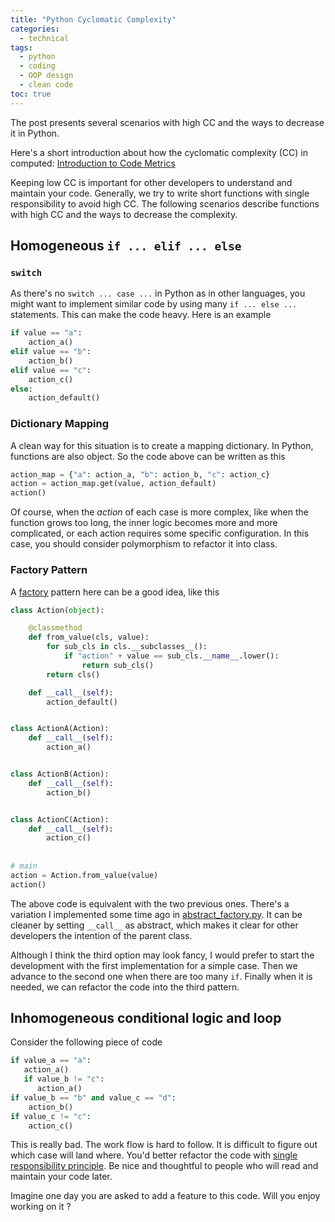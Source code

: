```yaml
---
title: "Python Cyclomatic Complexity"
categories:
  - technical
tags:
  - python
  - coding
  - OOP design
  - clean code
toc: true
---
```


The post presents several scenarios with high CC and the ways to decrease 
it in Python.


Here's a short introduction about how the cyclomatic complexity (CC) in computed: [Introduction to Code Metrics](http://radon.readthedocs.io/en/latest/intro.html)

Keeping low CC is important for other developers to understand and maintain your code. Generally, we try to write short functions with single responsibility to avoid high CC. The following scenarios describe functions with high CC and the ways to decrease the complexity.


## Homogeneous `if ... elif ... else`

### `switch`
As there's no `switch ... case ...` in Python as in other languages, you might want to implement similar code by using many `if ... else ...` statements. This can make the code heavy. Here is an example
```python
if value == "a":
    action_a()
elif value == "b":
    action_b()
elif value == "c":
    action_c()
else:
    action_default()
```

### Dictionary Mapping
A clean way for this situation is to create a mapping dictionary. In Python, functions are also object. So the code above can be written as this
```python
action_map = {"a": action_a, "b": action_b, "c": action_c}
action = action_map.get(value, action_default)
action()
```
Of course, when the *action* of each case is more complex, like when the function 
grows too long, the inner logic becomes more and more complicated, or each action 
requires some specific configuration.
In this case, you should consider polymorphism to refactor it into class.

### Factory Pattern
A [factory](https://sourcemaking.com/design_patterns/abstract_factory) pattern here
can be a good idea, like this

```python
class Action(object):

    @classmethod
    def from_value(cls, value):
        for sub_cls in cls.__subclasses__():
            if "action" + value == sub_cls.__name__.lower():
                return sub_cls()
        return cls()

    def __call__(self):
        action_default()


class ActionA(Action):
    def __call__(self):
        action_a()


class ActionB(Action):
    def __call__(self):
        action_b()


class ActionC(Action):
    def __call__(self):
        action_c()
        
        
# main
action = Action.from_value(value)
action()
```
The above code is equivalent with the two previous ones. There's a variation I 
implemented some time ago in 
[abstract_factory.py](https://github.com/faif/python-patterns/blob/master/creational/abstract_factory.py).
It can be cleaner by setting `__call__` as abstract, which makes it clear for other 
developers the intention of the parent class.

Although I think the third option may look fancy, I would prefer to start the development
with the first implementation for a simple case. Then we advance to the second one when there
are too many `if`. Finally when it is needed, we can refactor the code into the third pattern.

## Inhomogeneous conditional logic and loop

Consider the following piece of code
```python
if value_a == "a":
   action_a()
   if value_b != "c":
      action_a()
if value_b == "b" and value_c == "d":
    action_b()
if value_c != "c":
    action_c()
```
This is really bad. The work flow is hard to follow. It is difficult to figure out which case will land where. You'd better refactor the code with [single responsibility principle](http://www.oodesign.com/single-responsibility-principle.html). Be nice and thoughtful to people who will read and maintain your code later. 

Imagine one day you are asked to add a feature to this code. Will you enjoy working on it ?